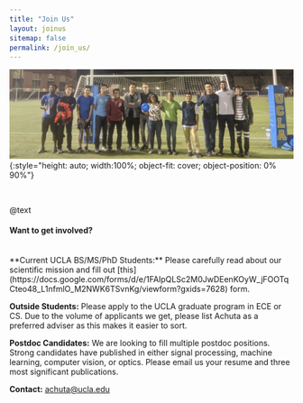 ```yaml
---
title: "Join Us"
layout: joinus
sitemap: false
permalink: /join_us/
---
```


![Frisbee Picture](/assets/images/vmg_frisbee_2019.jpg){:style="height: auto; width:100%; object-fit: cover; object-position: 0% 90%"}

<br>

@text
#### Want to get involved?
<br>
**Current UCLA BS/MS/PhD Students:** Please carefully read about our scientific mission and fill out [this](https://docs.google.com/forms/d/e/1FAIpQLSc2M0JwDEenKOyW_jFOOTqCteo48_L1nfmlO_M2NWK6TSvnKg/viewform?gxids=7628) form.

**Outside Students:** Please apply to the UCLA graduate program in ECE or CS. Due to the volume of applicants we get, please list Achuta as a preferred adviser as this makes it easier to sort.

**Postdoc Candidates:** We are looking to fill multiple postdoc positions. Strong candidates have published in either signal processing, machine learning, computer vision, or optics. Please email us your resume and three most significant publications.

**Contact:** [achuta@ucla.edu](mailto:achuta@ucla.edu)
